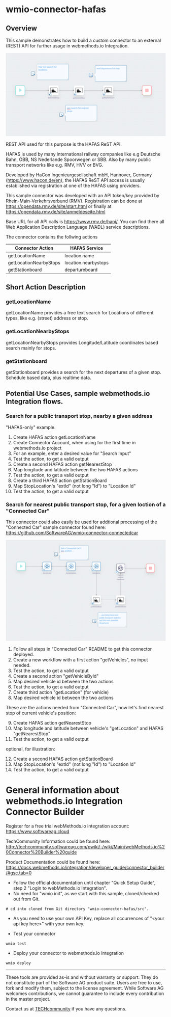 # wmio-connector-hafas  
  
  
  

## Overview   




This sample demonstrates how to build a custom connector to an external (REST) API for further usage in webmethods.io Integration.  


![wmio-connector-hafas](https://github.com/michaeltufar/wmio-connector-hafas/blob/master/resources/wmio-connector-hafas-standalone-workflow.png "Sample Workflow")

REST API used for this purpose is the HAFAS ReST API. 

HAFAS is used by many international railway companies like e.g Deutsche Bahn, ÖBB, NS Nederlande Spoorwegen or SBB. 
Also by many public transport networks like e.g. RMV, HVV or BVG.

Developed by HaCon Ingenieurgesellschaft mbH, Hannover, Germany (https://www.hacon.de/en), the HAFAS ReST API access is usually established via registration at one of the HAFAS using providers.

This sample connector was developed with an API token/key provided by Rhein-Main-Verkehrsverbund (RMV). 
Registration can be done at https://opendata.rmv.de/site/start.html or finally at https://opendata.rmv.de/site/anmeldeseite.html

Base URL for all API calls is https://www.rmv.de/hapi/. 
You can find there all Web Application Description Language (WADL) service descriptions.

The connector contains the follwing actions 

| Connector Action | HAFAS Service |
|---|---|
| getLocationName  | location.<!-- -->name |
| getLocationNearbyStops  | location.nearbystops |
|  getStationboard | departureboard |

  

## Short Action Description

### getLocationName

getLocationName provides a free text search for Locations of different types, like e.g. (street) address or stop.

### getLocationNearbyStops

getLocationNearbyStops provides Longitude/Latitude coordinates based search mainly for stops. 


### getStationboard

getStationboard provides a search for the next departures of a given stop. Schedule based data, plus realtime data.



## Potential Use Cases, sample webmethods.io Integration flows.

### Search for a public transport stop, nearby a given address

"HAFAS-only" example. 

1. Create HAFAS action getLocationName
2. Create Connector Account, when using for the first time in webmethods.io project
3. For an example, enter a desired value for "Search Input"
4. Test the action, to get a valid output
5. Create a second HAFAS action getNearestStop
6. Map longitude and latitude between the two HAFAS actions
7. Test the action, to get a valid output
8. Create a third HAFAS action getStationBoard
9. Map StopLocation's "extId" (not long "Id") to "Location Id"
10. Test the action, to get a valid output

   
### Search for nearest public transport stop, for a given loction of a "Connected Car"

This connector could also easily be used for addtional processing of the "Connected Car" sample connector found here: https://github.com/SoftwareAG/wmio-connector-connectedcar


![wmio-connector-hafas](https://github.com/michaeltufar/wmio-connector-hafas/blob/master/resources/wmio-connector-hafas-combined-workflow.png "Sample Workflow")

1. Follow all steps in "Connected Car" README to get this connector deployed. 
2. Create a new workflow with a first action "getVehicles", no input needed.
3. Test the action, to get a valid output
4. Create a second action "getVehicleById"
5. Map desired vehicle id between the two actions
6. Test the action, to get a valid output  
7. Create third action "getLocation" (for vehicle) 
8. Map desired vehicle id between the two actions

These are the actions needed from "Connected Car", now let's find nearest stop of current vehicle's position:     

9. Create HAFAS action getNearestStop
10. Map longitude and latitude between vehicle's "getLocation" and HAFAS "getNearestStop"
11. Test the action, to get a valid output

optional, for illustration:

12. Create a second HAFAS action getStationBoard
13. Map StopLocation's "extId" (not long "Id") to "Location Id"
14. Test the action, to get a valid output



# General information about webmethods.io Integration Connector Builder

Register for a free trial webMethods.io integration account: https://www.softwareag.cloud

TechCommunity Information could be found here: http://techcommunity.softwareag.com/pwiki/-/wiki/Main/webMethods.io%20Connector%20Builder%20guide

Product Documentation could be found here: https://docs.webmethods.io/integration/developer_guide/connector_builder/#gsc.tab=0

* Follow the official documentation until chapter "Quick Setup Guide", step 2 "Login to webMethods.io Integration". 
* No need for "wmio init", as we start with this sample, cloned/checked out from Git.
```
# cd into cloned from Git directory "wmio-connector-hafas/src".
```

* As you need to use your own API Key, replace all occurrences of "\<your api key here>" with your own key. 

* Test your connector

```
wmio test
```

* Deploy your connector to webmethods.io Integration

```
wmio deploy
```

______________________
These tools are provided as-is and without warranty or support. They do not constitute part of the Software AG product suite. Users are free to use, fork and modify them, subject to the license agreement. While Software AG welcomes contributions, we cannot guarantee to include every contribution in the master project.	

Contact us at [TECHcommunity](mailto:technologycommunity@softwareag.com?subject=Github/SoftwareAG) if you have any questions.

